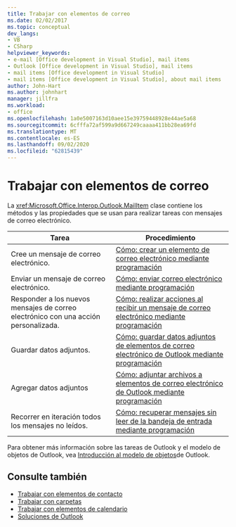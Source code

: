 ```yaml
---
title: Trabajar con elementos de correo
ms.date: 02/02/2017
ms.topic: conceptual
dev_langs:
- VB
- CSharp
helpviewer_keywords:
- e-mail [Office development in Visual Studio], mail items
- Outlook [Office development in Visual Studio], mail items
- mail items [Office development in Visual Studio]
- mail items [Office development in Visual Studio], about mail items
author: John-Hart
ms.author: johnhart
manager: jillfra
ms.workload:
- office
ms.openlocfilehash: 1a0e5007163d10aee15e39759448928e44ae5a68
ms.sourcegitcommit: 6cfffa72af599a9d667249caaaa411bb28ea69fd
ms.translationtype: MT
ms.contentlocale: es-ES
ms.lasthandoff: 09/02/2020
ms.locfileid: "62815439"
---
```

# <a name="work-with-mail-items"></a>Trabajar con elementos de correo
  La <xref:Microsoft.Office.Interop.Outlook.MailItem> clase contiene los métodos y las propiedades que se usan para realizar tareas con mensajes de correo electrónico.

|Tarea|Procedimiento|
|----------|---------------|
|Cree un mensaje de correo electrónico.|[Cómo: crear un elemento de correo electrónico mediante programación](../vsto/how-to-programmatically-create-an-e-mail-item.md)|
|Enviar un mensaje de correo electrónico.|[Cómo: enviar correo electrónico mediante programación](../vsto/how-to-programmatically-send-e-mail-programmatically.md)|
|Responder a los nuevos mensajes de correo electrónico con una acción personalizada.|[Cómo: realizar acciones al recibir un mensaje de correo electrónico mediante programación](../vsto/how-to-programmatically-perform-actions-when-an-e-mail-message-is-received.md)|
|Guardar datos adjuntos.|[Cómo: guardar datos adjuntos de elementos de correo electrónico de Outlook mediante programación](../vsto/how-to-programmatically-save-attachments-from-outlook-e-mail-items.md)|
|Agregar datos adjuntos|[Cómo: adjuntar archivos a elementos de correo electrónico de Outlook mediante programación](../vsto/how-to-programmatically-attach-files-to-outlook-e-mail-items.md)|
|Recorrer en iteración todos los mensajes no leídos.|[Cómo: recuperar mensajes sin leer de la bandeja de entrada mediante programación](../vsto/how-to-programmatically-retrieve-unread-messages-from-the-inbox.md)|

 Para obtener más información sobre las tareas de Outlook y el modelo de objetos de Outlook, vea [Introducción al modelo de objetos](../vsto/outlook-object-model-overview.md)de Outlook.

## <a name="see-also"></a>Consulte también
- [Trabajar con elementos de contacto](../vsto/working-with-contact-items.md)
- [Trabajar con carpetas](../vsto/working-with-folders.md)
- [Trabajar con elementos de calendario](../vsto/working-with-calendar-items.md)
- [Soluciones de Outlook](../vsto/outlook-solutions.md)
